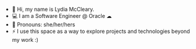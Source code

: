 - 👋 Hi, my name is Lydia McCleary.
- 💻 I am a Software Engineer @ Oracle ☁
- 🌈 Pronouns: she/her/hers
- ⚡ I use this space as a way to explore projects and technologies beyond my work :)  
<!---
mcclelyd/mcclelyd is a ✨ special ✨ repository because its `README.md` (this file) appears on your GitHub profile.
You can click the Preview link to take a look at your changes.
--->
